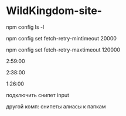 # WildKingdom-site-

npm config ls -l

npm config set fetch-retry-mintimeout 20000

npm config set fetch-retry-maxtimeout 120000

2:59:00

2:38:00

1:26:00

подключить снипет input

другой комп:
снипеты
алиасы к папкам